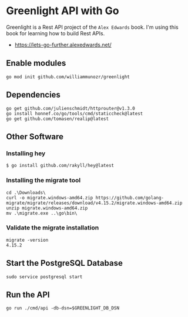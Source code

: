# Greenlight API with Go

Greenlight is a Rest API project of the `Alex Edwards` book. I'm using this book for learning how to build Rest APIs. 

- https://lets-go-further.alexedwards.net/

## Enable modules

```
go mod init github.com/williammunozr/greenlight
```

## Dependencies

```
go get github.com/julienschmidt/httprouter@v1.3.0
go install honnef.co/go/tools/cmd/staticcheck@latest
go get github.com/tomasen/realip@latest
```

## Other Software

### Installing hey

```commandline
$ go install github.com/rakyll/hey@latest
```

### Installing the migrate tool

```
cd .\Downloads\
curl -o migrate.windows-amd64.zip https://github.com/golang-migrate/migrate/releases/download/v4.15.2/migrate.windows-amd64.zip
unzip migrate.windows-amd64.zip
mv .\migrate.exe ..\go\bin\
```

### Validate the migrate installation

```
migrate -version
4.15.2
```

## Start the PostgreSQL Database

```
sudo service postgresql start
```

## Run the API

```
go run ./cmd/api -db-dsn=$GREENLIGHT_DB_DSN
```